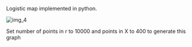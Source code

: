 Logistic map implemented in python. 


![img_4](https://user-images.githubusercontent.com/55867762/195908517-3e651ad6-9e89-453b-8113-26337c2434c4.png)

Set number of points in r to 10000 and points in X to 400 to generate this graph
